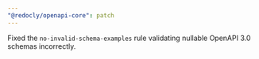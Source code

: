 ```yaml
---
"@redocly/openapi-core": patch
---
```


Fixed the `no-invalid-schema-examples` rule validating nullable OpenAPI 3.0 schemas incorrectly.
